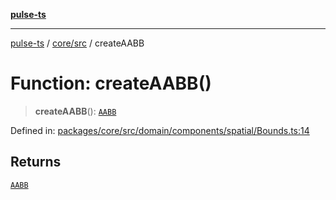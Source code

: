 [**pulse-ts**](../../../README.md)

***

[pulse-ts](../../../README.md) / [core/src](../README.md) / createAABB

# Function: createAABB()

> **createAABB**(): [`AABB`](../interfaces/AABB.md)

Defined in: [packages/core/src/domain/components/spatial/Bounds.ts:14](https://github.com/jlehett/pulse-ts/blob/d786433c7cb88fe7c30a7029f46dff58815931cc/packages/core/src/domain/components/spatial/Bounds.ts#L14)

## Returns

[`AABB`](../interfaces/AABB.md)
